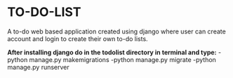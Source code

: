 # TO-DO-LIST
A to-do web based application created using django where user can create account and login to create their own to-do lists.

**After installing django do in the todolist directory in terminal and type:**
-python manage.py makemigrations
-python manage.py migrate
-python manage.py runserver

